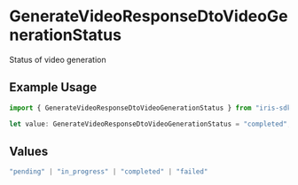 # GenerateVideoResponseDtoVideoGenerationStatus

Status of video generation

## Example Usage

```typescript
import { GenerateVideoResponseDtoVideoGenerationStatus } from "iris-sdk/models/components";

let value: GenerateVideoResponseDtoVideoGenerationStatus = "completed";
```

## Values

```typescript
"pending" | "in_progress" | "completed" | "failed"
```